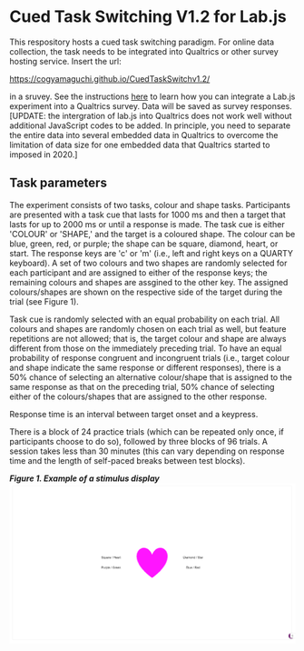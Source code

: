 # Cued Task Switching V1.2 for Lab.js

This respository hosts a cued task switching paradigm. For online data collection, the task needs to be integrated into Qualtrics or other survey hosting service. Insert the url: 

https://cogyamaguchi.github.io/CuedTaskSwitchv1.2/ 

in a sruvey. See the instructions [here](https://labjs.readthedocs.io/en/latest/learn/deploy/3a-qualtrics.html) to learn how you can integrate a Lab.js experiment into a Qualtrics survey. Data will be saved as survey responses. [UPDATE: the intergration of lab.js into Qualtrics does not work well without additional JavaScript codes to be added. In principle, you need to separate the entire data into several embedded data in Qualtrics to overcome the limitation of data size for one embedded data that Qualtrics started to imposed in 2020.]

## Task parameters
The experiment consists of two tasks, colour and shape tasks. Participants are presented with a task cue that lasts for 1000 ms and then a target that lasts for up to 2000 ms or until a response is made. The task cue is either 'COLOUR' or 'SHAPE,' and the target is a coloured shape. The colour can be blue, green, red, or purple; the shape can be square, diamond, heart, or start. The response keys are 'c' or 'm' (i.e., left and right keys on a QUARTY keyboard). A set of two colours and two shapes are randomly selected for each participant and are assigned to either of the response keys; the remaining colours and shapes are assgined to the other key. The assigned colours/shapes are shown on the respective side of the target during the trial (see Figure 1).

Task cue is randomly selected with an equal probability on each trial. All colours and shapes are randomly chosen on each trial as well, but feature repetitions are not allowed; that is, the target colour and shape are always different from those on the immediately preceding trial. To have an equal probability of response congruent and incongruent trials (i.e., target colour and shape indicate the same response or different responses), there is a 50% chance of selecting an alternative colour/shape that is assigned to the same response as that on the preceding trial, 50% chance of selecting either of the colours/shapes that are assigned to the other response.

Response time is an interval between target onset and a keypress. 

There is a block of 24 practice trials (which can be repeated only once, if participants choose to do so), followed by three blocks of 96 trials. A session takes less than 30 minutes (this can vary depending on response time and the length of self-paced breaks between test blocks).


***Figure 1. Example of a stimulus display***
![stimulus display](stimulus_screen.png)





